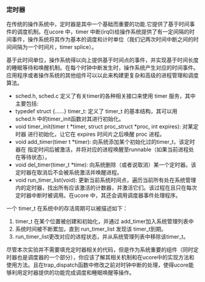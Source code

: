 ### 定时器 

在传统的操作系统中，定时器是其中一个基础而重要的功能.它提供了基于时间事件的调度机制。在ucore 中，timer 中断(irq0)给操作系统提供了有一定间隔的时间事件，操作系统将其作为基本的调度和计时单位（我们记两次时间中断之间的时间间隔为一个时间片，timer splice）。

基于此时间单位，操作系统得以向上提供基于时间点的事件，并实现基于时间长度的睡眠等待和唤醒机制。在每个时钟中断发生时，操作系统产生对应的时间事件。应用程序或者操作系统的其他组件可以以此来构建更复杂和高级的进程管理和调度算法。

* sched.h, sched.c 定义了有关timer的各种相关接口来使用 timer 服务，其中主要包括:
* typedef struct {……} timer\_t: 定义了 timer\_t 的基本结构，其可以用 sched.h 中的timer\_init函数对其进行初始化。
* void timer\_init(timer t \*timer, struct proc\_struct \*proc, int expires): 对某定时器 进行初始化，让它在 expires 时间片之后唤醒 proc
进程。
* void add\_timer(timer t \*timer): 向系统添加某个初始化过的timer\_t，该定时器在 指定时间后被激活，并将对应的进程唤醒至runnable（如果当前进程处在等待状态）。
* void del\_timer(timer\_t \*time): 向系统删除（或者说取消）某一个定时器。该定时器在取消后不会被系统激活并唤醒进程。
* void run\_timer\_list(void): 更新当前系统时间点，遍历当前所有处在系统管理内的定时器，找出所有应该激活的计数器，并激活它们。该过程在且只在每次定时器中断时被调用。在ucore 中，其还会调用调度器事件处理程序。

一个 timer\_t 在系统中的存活周期可以被描述如下：

1. timer\_t 在某个位置被创建和初始化，并通过
add\_timer加入系统管理列表中
2. 系统时间被不断累加，直到 run\_timer\_list 发现该 timer\_t到期。
3. run\_timer\_list更改对应的进程状态，并从系统管理列表中移除该timer\_t。

尽管本次实验并不需要填充定时器相关的代码，但是作为系统重要的组件（同时定时器也是调度器的一个部分），你应该了解其相关机制和在ucore中的实现方法和使用方法。且在trap_dispatch函数中修改之前对时钟中断的处理，使得ucore能够利用定时器提供的功能完成调度和睡眠唤醒等操作。
